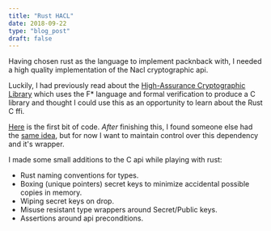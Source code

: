 ```yaml
---
title: "Rust HACL"
date: 2018-09-22
type: "blog_post"
draft: false
---
```


Having chosen rust as the language to implement packnback with, I needed a high
quality implementation of the Nacl cryptographic api.

Luckily, I had previously read about the [High-Assurance Cryptographic Library](https://github.com/project-everest/hacl-star)
which uses the F* language and formal verification to produce a C library and thought I could use this as an opportunity to learn
about the Rust C ffi. 

[Here](https://github.com/packnback/packnback/rust/haclstar) is the first bit of code. *After* finishing this, I found someone
else had the [same idea](https://github.com/quininer/rust-hacl-star), but for now I want to maintain control over this
dependency and it's wrapper.

I made some small additions to the C api while playing with rust:

- Rust naming conventions for types.
- Boxing (unique pointers) secret keys to minimize accidental possible copies in memory.
- Wiping secret keys on drop.
- Misuse resistant type wrappers around Secret/Public keys.
- Assertions around api preconditions.

